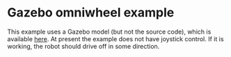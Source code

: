 # Gazebo omniwheel example
This example uses a Gazebo model (but not the source code), which is available [here](https://github.com/GuiRitter/OpenBase). At present the example does not have joystick control. If it is working, the robot should drive off in some direction.
